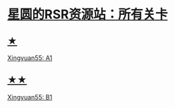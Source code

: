 # [星圆的RSR资源站](..\index.html)[：]()[所有关卡]()

## [★](.\one)

[Xingyuan55: A1](.\one\XingyuanA1.rsr)

## [★★](.\two)

[Xingyuan55: B1](.\two\XingyuanB1.rsr)

